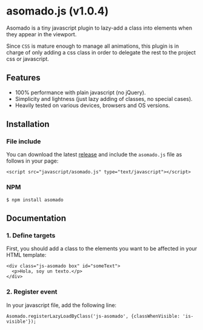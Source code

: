 # asomado.js (v1.0.4)

Asomado is a tiny javascript plugin to lazy-add a class into elements when they appear in the viewport.

Since `CSS` is mature enough to manage all animations, this plugin is in charge of only adding a css class in order to delegate the rest to the project css or javascript.

## Features

- 100% performance with plain javascript (no jQuery).
- Simplicity and lightness (just lazy adding of classes, no special cases).
- Heavily tested on various devices, browsers and OS versions.

## Installation

### File include
You can download the latest [release](https://github.com/roura356a/asomado/releases) and include the `asomado.js` file as follows in your page:
```
<script src="javascript/asomado.js" type="text/javascript"></script>
```

### NPM
```
$ npm install asomado
```

## Documentation
### 1. Define targets
First, you should add a class to the elements you want to be affected in your HTML template:

```
<div class="js-asomado box" id="someText">
  <p>Hola, soy un texto.</p>
</div>
```

### 2. Register event
In your javascript file, add the following line:

```
Asomado.registerLazyLoadByClass('js-asomado', {classWhenVisible: 'is-visible'});
```
